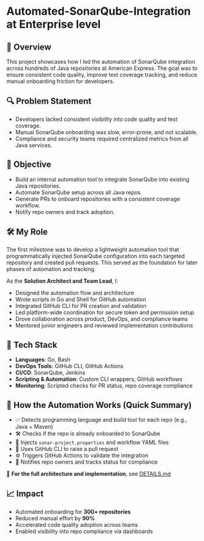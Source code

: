# Automated-SonarQube-Integration at Enterprise level 


## 📌 Overview

This project showcases how I led the automation of SonarQube integration across hundreds of Java repositories at American Express. The goal was to ensure consistent code quality, improve test coverage tracking, and reduce manual onboarding friction for developers.

## 🔍 Problem Statement

- Developers lacked consistent visibility into code quality and test coverage.
- Manual SonarQube onboarding was slow, error-prone, and not scalable.
- Compliance and security teams required centralized metrics from all Java services.

## 🎯 Objective

- Build an internal automation tool to integrate SonarQube into existing Java repositories.
- Automate SonarQube setup across all Java repos.
- Generate PRs to onboard repositories with a consistent coverage workflow.
- Notify repo owners and track adoption.

## 🛠️ My Role

The first milestone was to develop a lightweight automation tool that programmatically injected SonarQube configuration into each targeted repository and created pull requests. This served as the foundation for later phases of automation and tracking.

As the **Solution Architect and Team Lead**, I:
- Designed the automation flow and architecture
- Wrote scripts in Go and Shell for GitHub automation
- Integrated GitHub CLI for PR creation and validation
- Led platform-wide coordination for secure token and permission setup
- Drove collaboration across product, DevOps, and compliance teams
- Mentored junior engineers and reviewed implementation contributions

## 🧰 Tech Stack

- **Languages**: Go, Bash
- **DevOps Tools**: GitHub CLI, GitHub Actions
- **CI/CD**: SonarQube, Jenkins
- **Scripting & Automation**: Custom CLI wrappers, GitHub workflows
- **Monitoring**: Scripted checks for PR status, repo coverage compliance

## 🔄 How the Automation Works (Quick Summary)

- ✅ Detects programming language and build tool for each repo (e.g., Java + Maven)
- 🛠️ Checks if the repo is already onboarded to SonarQube
- 📄 Injects `sonar-project.properties` and workflow YAML files
- 🤖 Uses GitHub CLI to raise a pull request
- ⚙️ Triggers GitHub Actions to validate the integration
- 📨 Notifies repo owners and tracks status for compliance

📘 **For the full architecture and implementation**, see [DETAILS.md]()


## 📈 Impact

- Automated onboarding for **300+ repositories**
- Reduced manual effort by **90%**
- Accelerated code quality adoption across teams
- Enabled visibility into repo compliance via dashboards
